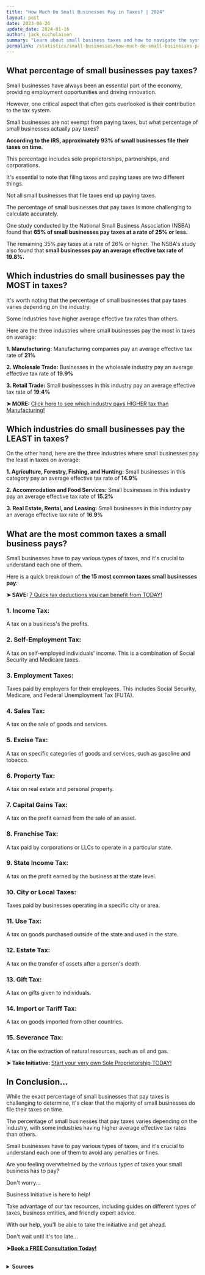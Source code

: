 ```yaml
---
title: "How Much Do Small Businesses Pay in Taxes? | 2024"
layout: post
date: 2023-06-26
update_date: 2024-01-16
author: jack_nicholaisen
summary: "Learn about small business taxes and how to navigate the system with BusinessInitiative.com. Avoid penalties and fines."
permalink: /statistics/small-businesses/how-much-do-small-businesses-pay-in-taxes/
---
```


## What percentage of small businesses pay taxes?

Small businesses have always been an essential part of the economy, providing employment opportunities and driving innovation. 

However, one critical aspect that often gets overlooked is their contribution to the tax system. 

Small businesses are not exempt from paying taxes, but what percentage of small businesses actually pay taxes?

**According to the IRS, approximately 93% of small businesses file their taxes on time.** 

This percentage includes sole proprietorships, partnerships, and corporations. 

It's essential to note that filing taxes and paying taxes are two different things.

Not all small businesses that file taxes end up paying taxes. 

The percentage of small businesses that pay taxes is more challenging to calculate accurately.

One study conducted by the National Small Business Association (NSBA) found that **65% of small businesses pay taxes at a rate of 25% or less.** 

The remaining 35% pay taxes at a rate of 26% or higher. The NSBA's study also found that **small businesses pay an average effective tax rate of 19.8%.**

## Which industries do small businesses pay the MOST in taxes?

It's worth noting that the percentage of small businesses that pay taxes varies depending on the industry. 

Some industries have higher average effective tax rates than others. 

Here are the three industries where small businesses pay the most in taxes on average:

**1.  Manufacturing:** Manufacturing companies pay an average effective tax rate of **21%**

**2.  Wholesale Trade:** Businesses in the wholesale industry pay an average effective tax rate of **19.9%**

**3.  Retail Trade:** Small businessses in this industry pay an average effective tax rate of **19.4%**

<p><b>➤ MORE: </b> <a href="https://www.businessinitiative.org/statistics/small-businesses/average-tax-rate/">Click here to see which industry pays HIGHER tax than Manufacturing!</a></p>

## Which industries do small businesses pay the LEAST in taxes?

On the other hand, here are the three industries where small businesses pay the least in taxes on average:

**1.  Agriculture, Forestry, Fishing, and Hunting:** Small businesses in this category pay an average effective tax rate of **14.9%**

**2.  Accommodation and Food Services:** Small businesses in this industry pay an average effective tax rate of **15.2%**

**3.  Real Estate, Rental, and Leasing:** Small businesses in this industry pay an average effective tax rate of **16.9%**

## What are the most common taxes a small business pays?

Small businesses have to pay various types of taxes, and it's crucial to understand each one of them. 

Here is a quick breakdown of **the 15 most common taxes small businesses pay**:

<p><b>➤ SAVE: </b> <a href="https://www.businessinitiative.org/statistics/small-businesses/tax-deductions/">7 Quick tax deductions you can benefit from TODAY!</a></p>

### 1.  Income Tax:

A tax on a business's the profits.

### 2.  Self-Employment Tax: 

A tax on self-employed individuals' income. This is a combination of Social Security and Medicare taxes.

### 3.  Employment Taxes: 

Taxes paid by employers for their employees. This includes Social Security, Medicare, and Federal Unemployment Tax (FUTA).

### 4.  Sales Tax: 

A tax on the sale of goods and services.

### 5.  Excise Tax: 

A tax on specific categories of goods and services, such as gasoline and tobacco.

### 6.  Property Tax: 

A tax on real estate and personal property.

### 7.  Capital Gains Tax: 

A tax on the profit earned from the sale of an asset.

### 8.  Franchise Tax: 

A tax paid by corporations or LLCs to operate in a particular state.

### 9.  State Income Tax: 

A tax on the profit earned by the business at the state level.

### 10. City or Local Taxes: 

Taxes paid by businesses operating in a specific city or area.

### 11. Use Tax: 

A tax on goods purchased outside of the state and used in the state.

### 12. Estate Tax: 

A tax on the transfer of assets after a person's death.

### 13. Gift Tax: 

A tax on gifts given to individuals.

### 14. Import or Tariff Tax: 

A tax on goods imported from other countries.

### 15. Severance Tax: 

A tax on the extraction of natural resources, such as oil and gas.

<p><b>➤ Take Initiative: </b> <a href="https://www.businessinitiative.org/sole-proprietorship/examples/" target="_blank"> Start your very own Sole Proprietorship TODAY!</a></p>

## In Conclusion... 

While the exact percentage of small businesses that pay taxes is challenging to determine, it's clear that the majority of small businesses do file their taxes on time. 

The percentage of small businesses that pay taxes varies depending on the industry, with some industries having higher average effective tax rates than others. 

Small businesses have to pay various types of taxes, and it's crucial to understand each one of them to avoid any penalties or fines.

Are you feeling overwhelmed by the various types of taxes your small business has to pay? 

Don't worry...

Business Initiative is here to help! 

Take advantage of our tax resources, including guides on different types of taxes, business entities, and friendly expert advice. 

With our help, you'll be able to take the initiative and get ahead.  

Don't wait until it's too late...

<p>
<b>➤<a href="https://calendly.com/businessinitiative/30-minute-consultation-call" target="_blank">Book a FREE  Consultation Today!</a></b>
</p>

<br>
<details>
<summary><b>Sources</b></summary>
<br>
<ul>
    <li><a href="https://www.irs.gov/statistics/irs-taxpayer-compliance-and-burden-research">IRS</a></li>
    <li><a href="https://www.nsba.biz/surveys">National Small Business Association: 2023 Economic Report and 2018 Mid-Year Economic Report</a></li>
    <li><a href="https://www.sba.gov/federal-tax-responsibilities">Small Business Administration</a></li>
</ul>
</details>

